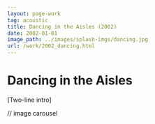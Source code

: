 ```yaml
---
layout: page-work
tag: acoustic
title: Dancing in the Aisles (2002)
date: 2002-01-01
image_path: ../images/splash-imgs/dancing.jpg
url: /work/2002_dancing.html
---
```

# Dancing in the Aisles

[Two-line intro]

// image carousel
